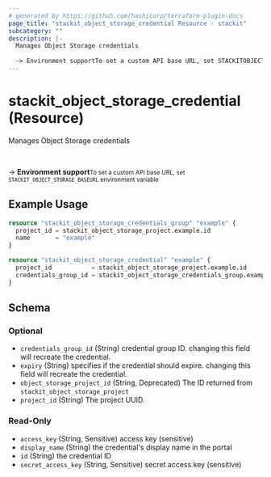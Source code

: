 ```yaml
---
# generated by https://github.com/hashicorp/terraform-plugin-docs
page_title: "stackit_object_storage_credential Resource - stackit"
subcategory: ""
description: |-
  Manages Object Storage credentials
  
  -> Environment supportTo set a custom API base URL, set STACKITOBJECTSTORAGE_BASEURL environment variable
---
```


# stackit_object_storage_credential (Resource)

Manages Object Storage credentials

<br />

-> __Environment support__<small>To set a custom API base URL, set <code>STACKIT_OBJECT_STORAGE_BASEURL</code> environment variable </small>

## Example Usage

```terraform
resource "stackit_object_storage_credentials_group" "example" {
  project_id = stackit_object_storage_project.example.id
  name       = "example"
}

resource "stackit_object_storage_credential" "example" {
  project_id           = stackit_object_storage_project.example.id
  credentials_group_id = stackit_object_storage_credentials_group.example.id
}
```

<!-- schema generated by tfplugindocs -->
## Schema

### Optional

- `credentials_group_id` (String) credential group ID. changing this field will recreate the credential.
- `expiry` (String) specifies if the credential should expire. changing this field will recreate the credential.
- `object_storage_project_id` (String, Deprecated) The ID returned from `stackit_object_storage_project`
- `project_id` (String) The project UUID.

### Read-Only

- `access_key` (String, Sensitive) access key (sensitive)
- `display_name` (String) the credential's display name in the portal
- `id` (String) the credential ID
- `secret_access_key` (String, Sensitive) secret access key (sensitive)


